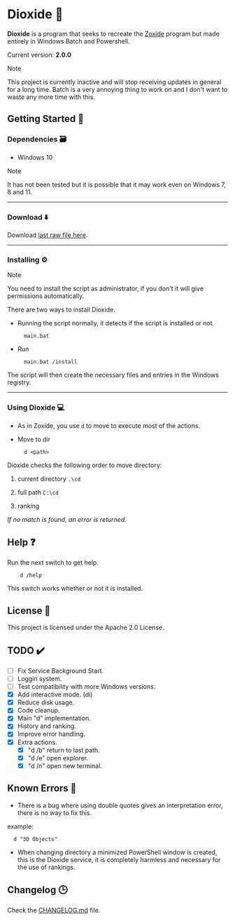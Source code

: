 # Dioxide 📁

**Dioxide** is a program that seeks to recreate the [Zoxide](https://github.com/ajeetdsouza/zoxide) program but made entirely in Windows Batch and Powershell.

Current version: **2.0.0**

> [!NOTE]
> This project is currently inactive and will stop receiving updates in general for a long time. Batch is a very annoying thing to work on and I don't want to waste any more time with this.

## Getting Started 🎯

### Dependencies 🗃️

- Windows 10

> [!NOTE]
> It has not been tested but it is possible that it may work even on Windows 7, 8 and 11.

---

### Download ⬇️

Download [last raw file here](https://raw.githubusercontent.com/hppsrc/dioxide/refs/heads/main/main.bat).

---

### Installing ⚙️

> [!NOTE]
> You need to install the script as administrator, if you don't it will give permissions automatically.

There are two ways to install Dioxide.

- Running the script normally, it detects if the script is installed or not.

        main.bat

- Run

        main.bat /install

The script will then create the necessary files and entries in the Windows registry.

---

### Using Dioxide 💻

- As in Zoxide, you use `d` to move to execute most of the actions.

- Move to dir

        d <path>

Dioxide checks the following order to move directory:

1. current directory `.\cd`

2. full path `C:\cd`

3. ranking

*If no match is found, an error is returned.*

## Help ❓

Run the next switch to get help.

        d /help

This switch works whether or not it is installed.

## License 🔑

This project is licensed under the Apache 2.0 License.

## TODO ✔️

- [ ] Fix Service Background Start.
- [ ] Loggin system.
- [ ] Test compatibility with more Windows versions.
- [x] Add interactive mode. (di)
- [x] Reduce disk usage.
- [x] Code cleanup.
- [x] Main "d" implementation.
- [x] History and ranking.
- [x] Improve error handling.
- [x] Extra actions.
  - [x] "d /b" return to last path.
  - [x] "d /e" open explorer.
  - [x] "d /n" open new terminal.

## Known Errors 🐞

- There is a bug where using double quotes gives an interpretation error, there is no way to fix this.

example:

      d "3D Objects"

- When changing directory a minimized PowerShell window is created, this is the Dioxide service, it is completely harmless and necessary for the use of rankings.

## Changelog 🕒

Check the [CHANGELOG.md](CHANGELOG.md) file.
